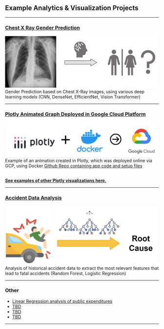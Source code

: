 ## Example Analytics & Visualization Projects

---

### [Chest X Ray Gender Prediction](DeepLearningProject/XRay)

<a href="DeepLearningProject/XRay"><img src="images/xray.JPG?raw=true"/> </a><br>
Gender Prediction based on Chest X-Ray images, using various deep learning models (CNN, DenseNet, EfficientNet, Vision Transformer) <br>

---
### [Plotly Animated Graph Deployed in Google Cloud Platform](https://plotlygraphno3-rsdqqpj3ga-nn.a.run.app/) 

<a href="https://plotlygraphno3-rsdqqpj3ga-nn.a.run.app/"><img src="images/plotlygcp.png?raw=true"/></a> <br>
Example of an animation created in Plotly, which was deployed online via GCP, using Docker [Github Repo containing app code and setup files](https://github.com/tberbeka/PlotlyGraphDeployment) <br> <br>

[**See examples of other Plotly visualizations here.**](/PlotlyOther.html)<br>

---
### [Accident Data Analysis](/pdf/Accident_RandomForest.pdf) 

<a href="/pdf/Accident_RandomForest.pdf"> <img src="images/rootcauseforest.png?raw=true"/> </a> <br>
Analysis of historical accident data to extract the most relevant features that lead to fatal accidents (Random Forest, Logistic Regression)

---

### Other

- [Linear Regression analysis of public expenditures](/pdf/SimpleLinearRegression.pdf)
- [TBD](/)
- [TBD](/)
- [TBD](/)


---
